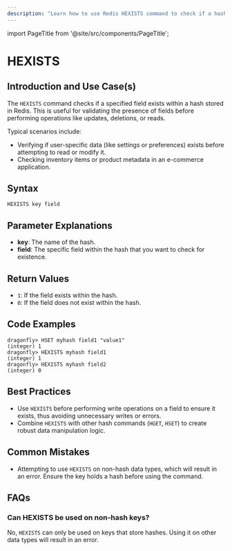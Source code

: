 ```yaml
---
description: "Learn how to use Redis HEXISTS command to check if a hash field exists. A handy tool in your data validation arsenal."
---
```


import PageTitle from '@site/src/components/PageTitle';

# HEXISTS

<PageTitle title="Redis HEXISTS Explained (Better Than Official Docs)" />

## Introduction and Use Case(s)

The `HEXISTS` command checks if a specified field exists within a hash stored in Redis. This is useful for validating the presence of fields before performing operations like updates, deletions, or reads.

Typical scenarios include:

- Verifying if user-specific data (like settings or preferences) exists before attempting to read or modify it.
- Checking inventory items or product metadata in an e-commerce application.

## Syntax

```cli
HEXISTS key field
```

## Parameter Explanations

- **key**: The name of the hash.
- **field**: The specific field within the hash that you want to check for existence.

## Return Values

- `1`: If the field exists within the hash.
- `0`: If the field does not exist within the hash.

## Code Examples

```cli
dragonfly> HSET myhash field1 "value1"
(integer) 1
dragonfly> HEXISTS myhash field1
(integer) 1
dragonfly> HEXISTS myhash field2
(integer) 0
```

## Best Practices

- Use `HEXISTS` before performing write operations on a field to ensure it exists, thus avoiding unnecessary writes or errors.
- Combine `HEXISTS` with other hash commands (`HGET`, `HSET`) to create robust data manipulation logic.

## Common Mistakes

- Attempting to use `HEXISTS` on non-hash data types, which will result in an error. Ensure the key holds a hash before using the command.

## FAQs

### Can HEXISTS be used on non-hash keys?

No, `HEXISTS` can only be used on keys that store hashes. Using it on other data types will result in an error.
